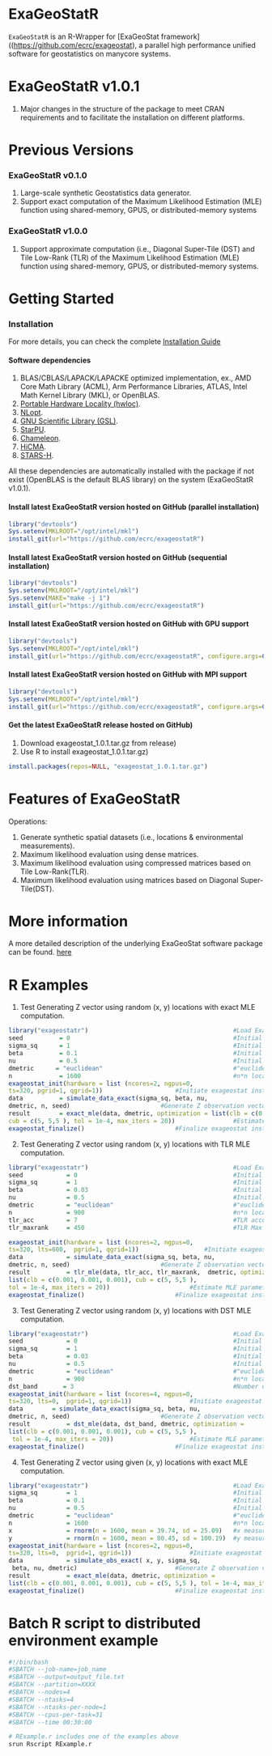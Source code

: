 ExaGeoStatR
===========

`ExaGeoStatR` is an R-Wrapper for [ExaGeoStat framework]((https://github.com/ecrc/exageostat), a parallel high performance unified software for geostatistics on manycore systems.


ExaGeoStatR v1.0.1
==================
1. Major changes in the structure of the package to meet CRAN requirements and to facilitate the installation on different platforms. 


Previous Versions
=================
### ExaGeoStatR v0.1.0

1. Large-scale synthetic Geostatistics data generator.
2. Support exact computation of the Maximum Likelihood Estimation (MLE) function using shared-memory, GPUS, or distributed-memory systems

### ExaGeoStatR v1.0.0
1. Support approximate computation (i.e., Diagonal Super-Tile (DST) and Tile Low-Rank (TLR)  of the Maximum Likelihood Estimation (MLE) function using shared-memory, GPUS, or distributed-memory systems.

Getting Started
===============

### Installation

For more details, you can check the complete [Installation Guide](./InstallationGuide.md)

#### Software dependencies
1. BLAS/CBLAS/LAPACK/LAPACKE optimized implementation, ex.,  AMD Core Math Library (ACML), Arm Performance Libraries, ATLAS, Intel Math Kernel Library (MKL), or OpenBLAS.
2. [Portable Hardware Locality (hwloc)](https://www.open-mpi.org/projects/hwloc/).
3. [NLopt](https://nlopt.readthedocs.io/en/latest/).
4. [GNU Scientific Library (GSL)](https://www.gnu.org/software/gsl/doc/html/index.html).
5. [StarPU](http://starpu.gforge.inria.fr/).
6. [Chameleon](https://project.inria.fr/chameleon/).
7. [HiCMA](https://github.com/ecrc/hicma/).
8. [STARS-H](https://github.com/ecrc/stars-h/).

All these dependencies are automatically installed with the package if not exist (OpenBLAS is the default BLAS library) on the system (ExaGeoStatR v1.0.1).


#### Install latest ExaGeoStatR version hosted on GitHub (parallel installation)
```r
library("devtools")
Sys.setenv(MKLROOT="/opt/intel/mkl")
install_git(url="https://github.com/ecrc/exageostatR")
```


#### Install latest ExaGeoStatR version hosted on GitHub (sequential installation)
```r
library("devtools")
Sys.setenv(MKLROOT="/opt/intel/mkl")
Sys.setenv(MAKE="make -j 1")
install_git(url="https://github.com/ecrc/exageostatR")
```


#### Install latest ExaGeoStatR version hosted on GitHub with GPU support
```r
library("devtools")
Sys.setenv(MKLROOT="/opt/intel/mkl")
install_git(url="https://github.com/ecrc/exageostatR", configure.args=C('--enable-cuda'))
```

#### Install latest ExaGeoStatR version hosted on GitHub with MPI support
```r
library("devtools")
Sys.setenv(MKLROOT="/opt/intel/mkl")
install_git(url="https://github.com/ecrc/exageostatR", configure.args=C('--enable-mpi'))
```

#### Get the latest ExaGeoStatR release  hosted on GitHub)
1. Download exageostat_1.0.1.tar.gz from release)
2. Use R to install exageostat_1.0.1.tar.gz)

```r
install.packages(repos=NULL, "exageostat_1.0.1.tar.gz")
```


Features of ExaGeoStatR
========================
Operations:

1. Generate synthetic spatial datasets (i.e., locations & environmental measurements).
2. Maximum likelihood evaluation using dense matrices.
3. Maximum likelihood evaluation using compressed matrices based on Tile Low-Rank(TLR).
4. Maximum likelihood evaluation using matrices based on Diagonal Super-Tile(DST).

More information
================

A more detailed description of the underlying ExaGeoStat software package can be found. [here](https://github.com/ecrc/exageostat)

R Examples
================
1. Test Generating Z vector using random (x, y) locations with exact MLE computation.
```r
library("exageostatr")                                        #Load ExaGeoStatR lib.
seed          = 0                                             #Initial seed to generate XY locs.
sigma_sq      = 1                                             #Initial variance.
beta          = 0.1                                           #Initial range.
nu            = 0.5                                           #Initial smoothness.
dmetric      = "euclidean"                                    #"euclidean", or "great_circle".
n             = 1600                                          #n*n locations grid.
exageostat_init(hardware = list (ncores=2, ngpus=0, 
ts=320, pgrid=1, qgrid=1))				      #Initiate exageostat instance.
data          = simulate_data_exact(sigma_sq, beta, nu,
dmetric, n, seed) 					      #Generate Z observation vector.
result        = exact_mle(data, dmetric, optimization = list(clb = c(0.001, 0.001, 0.001),
cub = c(5, 5,5 ), tol = 1e-4, max_iters = 20))                #Estimate MLE parameters (Exact).
exageostat_finalize()					      #Finalize exageostat instance.
```

2. Test Generating Z vector using random (x, y) locations with TLR MLE computation.
```r
library("exageostatr")                                        #Load ExaGeoStatR lib.
seed            = 0                                           #Initial seed to generate XY locs.
sigma_sq        = 1                                           #Initial variance.
beta            = 0.03                                        #Initial range.
nu              = 0.5                                         #Initial smoothness.
dmetric         = "euclidean"                                 #"euclidean", or "great_circle".
n               = 900                                         #n*n locations grid.
tlr_acc         = 7                                           #TLR accuracy 10^-(acc).
tlr_maxrank     = 450                                         #TLR Max Rank.

exageostat_init(hardware = list (ncores=2, ngpus=0, 
ts=320, lts=600,  pgrid=1, qgrid=1))			      #Initiate exageostat instance.
data         	= simulate_data_exact(sigma_sq, beta, nu,
dmetric, n, seed) 					      #Generate Z observation vector.
result       	= tlr_mle(data, tlr_acc, tlr_maxrank,  dmetric, optimization = 
list(clb = c(0.001, 0.001, 0.001), cub = c(5, 5,5 ),
tol = 1e-4, max_iters = 20))				      #Estimate MLE parameters (TLR).
exageostat_finalize() 				   	      #Finalize exageostat instance.
```

3. Test Generating Z vector using random (x, y) locations with DST MLE computation.
```r
library("exageostatr")                                        #Load ExaGeoStatR lib.
seed            = 0                                           #Initial seed to generate XY locs.
sigma_sq        = 1                                           #Initial variance.
beta            = 0.03                                        #Initial range.
nu              = 0.5                                         #Initial smoothness.
dmetric         = "euclidean"                                 #"euclidean", or "great_circle".
n               = 900                                         #n*n locations grid.
dst_band       = 3                                            #Number of diagonal double tiles.
exageostat_init(hardware = list (ncores=4, ngpus=0,
ts=320, lts=0,  pgrid=1, qgrid=1))			      #Initiate exageostat instance.
data      	= simulate_data_exact(sigma_sq, beta, nu,
dmetric, n, seed) 					      #Generate Z observation vector.
result       	= dst_mle(data, dst_band, dmetric, optimization = 
list(clb = c(0.001, 0.001, 0.001), cub = c(5, 5,5 ),
 tol = 1e-4, max_iters = 20))				      #Estimate MLE parameters (DST).
exageostat_finalize()					      #Finalize exageostat instance.
```
4. Test Generating Z vector using given (x, y) locations with exact MLE computation.
```r
library("exageostatr")                                        #Load ExaGeoStatR lib.
sigma_sq        = 1                                           #Initial variance.
beta            = 0.1                                         #Initial range.
nu              = 0.5                                         #Initial smoothness.
dmetric         = "euclidean"                                 #"euclidean", or "great_circle", 
n               = 1600                                        #n*n locations grid.
x               = rnorm(n = 1600, mean = 39.74, sd = 25.09)   #x measurements of n locations.
y               = rnorm(n = 1600, mean = 80.45, sd = 100.19)  #y measurements of n locations.
exageostat_init(hardware = list (ncores=2, ngpus=0,
ts=320, lts=0,  pgrid=1, qgrid=1))			      #Initiate exageostat instance.
data            = simulate_obs_exact( x, y, sigma_sq,
 beta, nu, dmetric) 					      #Generate Z observation vector.
result          = exact_mle(data, dmetric, optimization = 
list(clb = c(0.001, 0.001, 0.001), cub = c(5, 5,5 ), tol = 1e-4, max_iters = 20))
exageostat_finalize()					      #Finalize exageostat instance.
```
Batch R script to distributed environment example
=================================================
```r
#!/bin/bash
#SBATCH --job-name=job_name
#SBATCH --output=output_file.txt
#SBATCH --partition=XXXX
#SBATCH --nodes=4
#SBATCH --ntasks=4
#SBATCH --ntasks-per-node=1
#SBATCH --cpus-per-task=31
#SBATCH --time 00:30:00

# RExample.r includes one of the examples above
srun Rscript RExample.r
```

